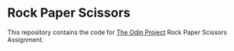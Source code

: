 # Rock Paper Scissors
This repository contains the code for [The Odin Project](https://theodinproject.com) Rock Paper Scissors Assignment.
